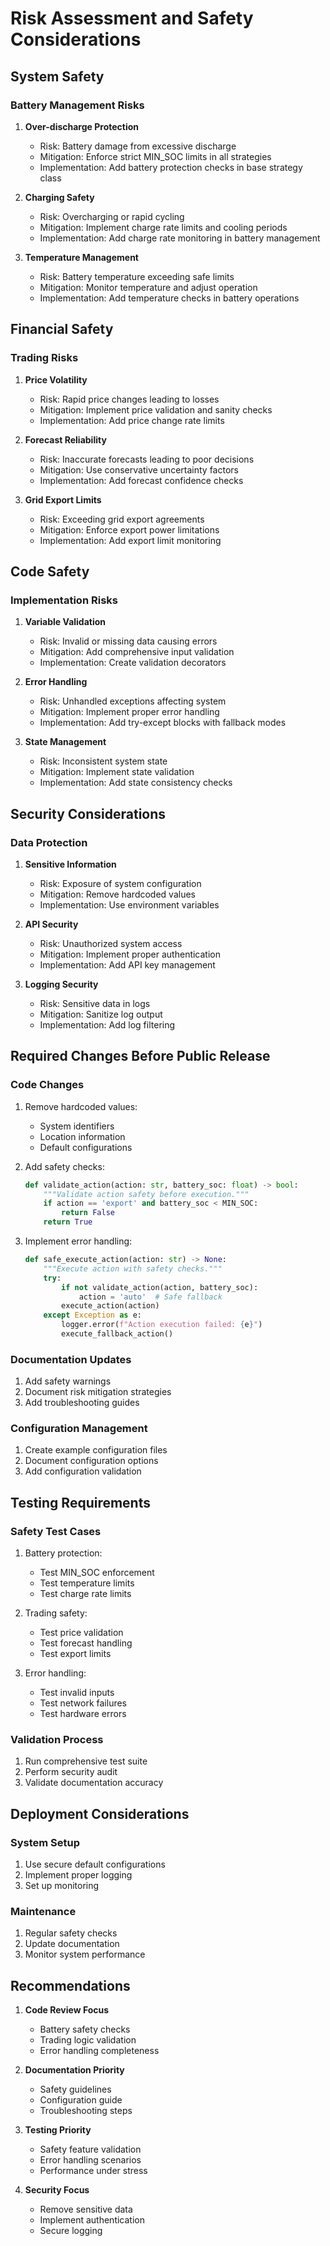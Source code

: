# Risk Assessment and Safety Considerations

## System Safety

### Battery Management Risks
1. **Over-discharge Protection**
   - Risk: Battery damage from excessive discharge
   - Mitigation: Enforce strict MIN_SOC limits in all strategies
   - Implementation: Add battery protection checks in base strategy class

2. **Charging Safety**
   - Risk: Overcharging or rapid cycling
   - Mitigation: Implement charge rate limits and cooling periods
   - Implementation: Add charge rate monitoring in battery management

3. **Temperature Management**
   - Risk: Battery temperature exceeding safe limits
   - Mitigation: Monitor temperature and adjust operation
   - Implementation: Add temperature checks in battery operations

## Financial Safety

### Trading Risks
1. **Price Volatility**
   - Risk: Rapid price changes leading to losses
   - Mitigation: Implement price validation and sanity checks
   - Implementation: Add price change rate limits

2. **Forecast Reliability**
   - Risk: Inaccurate forecasts leading to poor decisions
   - Mitigation: Use conservative uncertainty factors
   - Implementation: Add forecast confidence checks

3. **Grid Export Limits**
   - Risk: Exceeding grid export agreements
   - Mitigation: Enforce export power limitations
   - Implementation: Add export limit monitoring

## Code Safety

### Implementation Risks
1. **Variable Validation**
   - Risk: Invalid or missing data causing errors
   - Mitigation: Add comprehensive input validation
   - Implementation: Create validation decorators

2. **Error Handling**
   - Risk: Unhandled exceptions affecting system
   - Mitigation: Implement proper error handling
   - Implementation: Add try-except blocks with fallback modes

3. **State Management**
   - Risk: Inconsistent system state
   - Mitigation: Implement state validation
   - Implementation: Add state consistency checks

## Security Considerations

### Data Protection
1. **Sensitive Information**
   - Risk: Exposure of system configuration
   - Mitigation: Remove hardcoded values
   - Implementation: Use environment variables

2. **API Security**
   - Risk: Unauthorized system access
   - Mitigation: Implement proper authentication
   - Implementation: Add API key management

3. **Logging Security**
   - Risk: Sensitive data in logs
   - Mitigation: Sanitize log output
   - Implementation: Add log filtering

## Required Changes Before Public Release

### Code Changes
1. Remove hardcoded values:
   - System identifiers
   - Location information
   - Default configurations

2. Add safety checks:
   ```python
   def validate_action(action: str, battery_soc: float) -> bool:
       """Validate action safety before execution."""
       if action == 'export' and battery_soc < MIN_SOC:
           return False
       return True
   ```

3. Implement error handling:
   ```python
   def safe_execute_action(action: str) -> None:
       """Execute action with safety checks."""
       try:
           if not validate_action(action, battery_soc):
               action = 'auto'  # Safe fallback
           execute_action(action)
       except Exception as e:
           logger.error(f"Action execution failed: {e}")
           execute_fallback_action()
   ```

### Documentation Updates
1. Add safety warnings
2. Document risk mitigation strategies
3. Add troubleshooting guides

### Configuration Management
1. Create example configuration files
2. Document configuration options
3. Add configuration validation

## Testing Requirements

### Safety Test Cases
1. Battery protection:
   - Test MIN_SOC enforcement
   - Test temperature limits
   - Test charge rate limits

2. Trading safety:
   - Test price validation
   - Test forecast handling
   - Test export limits

3. Error handling:
   - Test invalid inputs
   - Test network failures
   - Test hardware errors

### Validation Process
1. Run comprehensive test suite
2. Perform security audit
3. Validate documentation accuracy

## Deployment Considerations

### System Setup
1. Use secure default configurations
2. Implement proper logging
3. Set up monitoring

### Maintenance
1. Regular safety checks
2. Update documentation
3. Monitor system performance

## Recommendations

1. **Code Review Focus**
   - Battery safety checks
   - Trading logic validation
   - Error handling completeness

2. **Documentation Priority**
   - Safety guidelines
   - Configuration guide
   - Troubleshooting steps

3. **Testing Priority**
   - Safety feature validation
   - Error handling scenarios
   - Performance under stress

4. **Security Focus**
   - Remove sensitive data
   - Implement authentication
   - Secure logging
